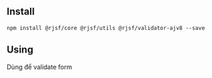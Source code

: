 ## Install

```
npm install @rjsf/core @rjsf/utils @rjsf/validator-ajv8 --save
```

## Using

Dùng để validate form

